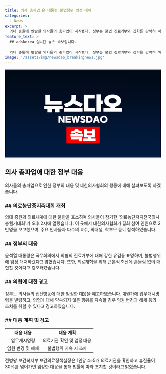```yaml
---
title: 의사 총파업 윤 대통령 불법행위 엄정 대처
categories:
  - News
excerpt: >
  의대 증원에 반발한 의사들의 총파업이 시작됐다. 정부는 불법 진료거부와 집회를 강력히 처벌하겠다고 경고했으며, 의협은 2만명이 참여한 의료농단저지전국의사총궐기대회를 열었다. 서울대 의대 교수들도 휴진에 돌입했고, 정부는 의협의 행동에 강경한 대응을 예고했다. 대통령은 의료체계 혁신을 강조하며 의료개혁특위 참여를 촉구했고, 의사 집단행동에 대한 강력한 대처를 예고했다. 9500명의 공무원이 휴진율을 모니터링하며 법에 따른 엄정한 대응을 약속했다.
feature_text: >
  ## adskorea 실시간 뉴스 속보입니다.

  의대 증원에 반발한 의사들의 총파업이 시작됐다. 정부는 불법 진료거부와 집회를 강력히 처벌하겠다고 경고했으며, 의협은 2만명이 참여한 의료농단저지전국의사총궐기대회를 열었다. 서울대 의대 교수들도 휴진에 돌입했고, 정부는 의협의 행동에 강경한 대응을 예고했다. 대통령은 의료체계 혁신을 강조하며 의료개혁특위 참여를 촉구했고, 의사 집단행동에 대한 강력한 대처를 예고했다. 9500명의 공무원이 휴진율을 모니터링하며 법에 따른 엄정한 대응을 약속했다.
image: '/assets/img/newsdao_breakingnews.jpg'
---
```


<p><img src="/assets/img/newsdao_breakingnews.jpg" alt="adskorea 속보" /></p>

<h2 data-ke-size="size26">의사 총파업에 대한 정부 대응</h2>

<p data-ke-size="size16">의사들의 총파업으로 인한 정부의 대응 및 대한의사협회의 행동에 대해 살펴보도록 하겠습니다.</p>

<h3>## 의료농단증지촉대회 개최</h3>

<p data-ke-size="size16">의대 증원과 의료체계에 대한 불만을 호소하며 의사들이 참가한 '의료농단저지전국의사총궐기대회'가 오후 2시에 열렸습니다. 이 곳에서 대한의사협회가 집회 참여 인원으로 2만명을 보고했으며, 주요 인사들과 다수의 교수, 의대생, 학부모 등이 참석하였습니다.</p>

<h3>## 정부의 대응</h3>

<p data-ke-size="size16">윤석열 대통령은 국무회의에서 의협의 진료거부에 대해 강한 유감을 표명하며, 불법행위에 엄정 대처하겠다고 밝혔습니다. 또한, 의료개혁을 위해 근본적 혁신에 흔들림 없이 매진할 것이라고 강조하였습니다.</p>

<h3>## 의협에 대한 경고</h3>

<p data-ke-size="size16">정부는 의사들의 집단행동에 대한 엄정한 대응을 예고하였습니다. 개원가에 업무개시명령을 발령하고, 의협에 대해 약속되지 않은 행위를 지속할 경우 임원 변경과 해체 등의 조치를 취할 수 있다고 경고하였습니다.</p>

<h3>## 대응 계획 및 경고</h3>

<table>
    <tr>
        <td style="text-align: center; height: 17px;"><b>대응 내용</b></td>
        <td style="text-align: center; height: 17px;"><b>대응 계획</b></td>
    </tr>
    <tr>
        <td style="text-align: center; height: 17px;">업무개시명령</td>
        <td style="text-align: center; height: 17px;">의료기관 확인 및 엄정 대응</td>
    </tr>
    <tr>
        <td style="text-align: center; height: 17px;">임원 변경 및 해체</td>
        <td style="text-align: center; height: 17px;">불법행위 지속 시 조치</td>
    </tr>
</table>

<p data-ke-size="size16">전병왕 보건복지부 보건의료정책실장은 1인당 4~5개 의료기관을 확인하고 휴진율이 30%를 넘어가면 엄정한 대응을 통해 법률에 따라 조치할 것이라고 밝혔습니다.</p>

